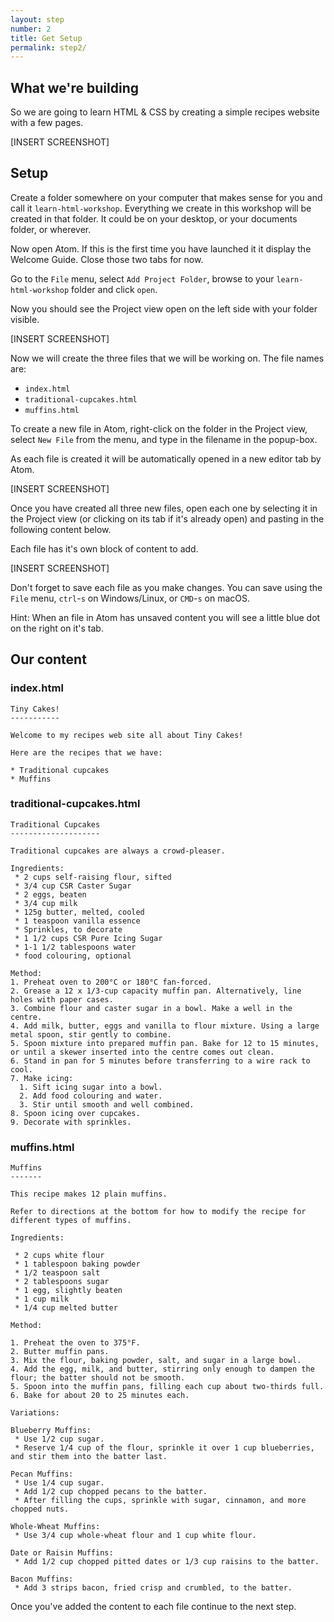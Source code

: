 ```yaml
---
layout: step
number: 2
title: Get Setup
permalink: step2/
---
```


## What we're building

So we are going to learn HTML & CSS by creating a simple recipes website with a few pages.

[INSERT SCREENSHOT]

## Setup

Create a folder somewhere on your computer that makes sense for you and call it `learn-html-workshop`.
Everything we create in this workshop will be created in that folder.
It could be on your desktop, or your documents folder, or wherever.

Now open Atom.  If this is the first time you have launched it it display the Welcome Guide.
Close those two tabs for now.

Go to the `File` menu, select `Add Project Folder`, browse to your `learn-html-workshop` folder and click `open`.

Now you should see the Project view open on the left side with your folder visible.

[INSERT SCREENSHOT]

Now we will create the three files that we will be working on.  The file names are:

 * `index.html`
 * `traditional-cupcakes.html`
 * `muffins.html`

To create a new file in Atom, right-click on the folder in the Project view, select `New File` from the menu, and type in the filename in the popup-box.

As each file is created it will be automatically opened in a new editor tab by Atom.

[INSERT SCREENSHOT]

Once you have created all three new files, open each one by selecting it in the Project view (or clicking on its tab if it's already open) and pasting in the following content below.

Each file has it's own block of content to add.

[INSERT SCREENSHOT]

Don't forget to save each file as you make changes.  You can save using the `File` menu, `ctrl`-`s` on Windows/Linux, or  `CMD`-`s` on macOS.  

Hint: When an file in Atom has unsaved content you will see a little blue dot on the right on it's tab.

## Our content

### index.html

```
Tiny Cakes!
-----------

Welcome to my recipes web site all about Tiny Cakes!

Here are the recipes that we have:

* Traditional cupcakes
* Muffins
```

### traditional-cupcakes.html

```
Traditional Cupcakes
--------------------

Traditional cupcakes are always a crowd-pleaser.

Ingredients:
 * 2 cups self-raising flour, sifted
 * 3/4 cup CSR Caster Sugar
 * 2 eggs, beaten
 * 3/4 cup milk
 * 125g butter, melted, cooled
 * 1 teaspoon vanilla essence
 * Sprinkles, to decorate
 * 1 1/2 cups CSR Pure Icing Sugar
 * 1-1 1/2 tablespoons water
 * food colouring, optional

Method:
1. Preheat oven to 200°C or 180°C fan-forced.
2. Grease a 12 x 1/3-cup capacity muffin pan. Alternatively, line holes with paper cases.
3. Combine flour and caster sugar in a bowl. Make a well in the centre.
4. Add milk, butter, eggs and vanilla to flour mixture. Using a large metal spoon, stir gently to combine.
5. Spoon mixture into prepared muffin pan. Bake for 12 to 15 minutes, or until a skewer inserted into the centre comes out clean.
6. Stand in pan for 5 minutes before transferring to a wire rack to cool.
7. Make icing:
  1. Sift icing sugar into a bowl.
  2. Add food colouring and water.
  3. Stir until smooth and well combined.
8. Spoon icing over cupcakes.
9. Decorate with sprinkles.
```

### muffins.html

```
Muffins
-------

This recipe makes 12 plain muffins.  

Refer to directions at the bottom for how to modify the recipe for different types of muffins.

Ingredients:

 * 2 cups white flour
 * 1 tablespoon baking powder
 * 1/2 teaspoon salt
 * 2 tablespoons sugar
 * 1 egg, slightly beaten
 * 1 cup milk
 * 1/4 cup melted butter

Method:

1. Preheat the oven to 375°F.
2. Butter muffin pans.
3. Mix the flour, baking powder, salt, and sugar in a large bowl.
4. Add the egg, milk, and butter, stirring only enough to dampen the flour; the batter should not be smooth.
5. Spoon into the muffin pans, filling each cup about two-thirds full.
6. Bake for about 20 to 25 minutes each.

Variations:

Blueberry Muffins:
 * Use 1/2 cup sugar.
 * Reserve 1/4 cup of the flour, sprinkle it over 1 cup blueberries, and stir them into the batter last.

Pecan Muffins:
 * Use 1/4 cup sugar.
 * Add 1/2 cup chopped pecans to the batter.
 * After filling the cups, sprinkle with sugar, cinnamon, and more chopped nuts.

Whole-Wheat Muffins:
 * Use 3/4 cup whole-wheat flour and 1 cup white flour.

Date or Raisin Muffins:
 * Add 1/2 cup chopped pitted dates or 1/3 cup raisins to the batter.

Bacon Muffins:
 * Add 3 strips bacon, fried crisp and crumbled, to the batter.
```

Once you've added the content to each file continue to the next step.
